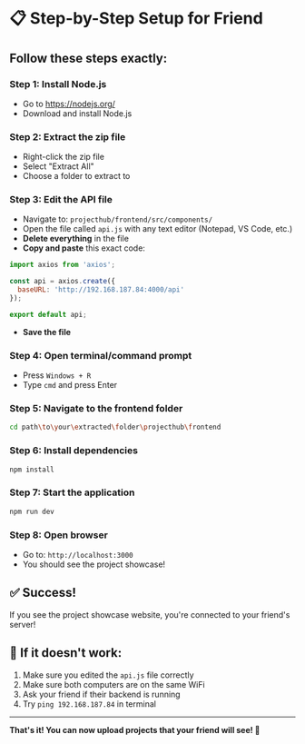 # 📋 Step-by-Step Setup for Friend

## Follow these steps exactly:

### Step 1: Install Node.js
- Go to https://nodejs.org/
- Download and install Node.js

### Step 2: Extract the zip file
- Right-click the zip file
- Select "Extract All"
- Choose a folder to extract to

### Step 3: Edit the API file
- Navigate to: `projecthub/frontend/src/components/`
- Open the file called `api.js` with any text editor (Notepad, VS Code, etc.)
- **Delete everything** in the file
- **Copy and paste** this exact code:

```javascript
import axios from 'axios';

const api = axios.create({
  baseURL: 'http://192.168.187.84:4000/api'
});

export default api;
```

- **Save the file**

### Step 4: Open terminal/command prompt
- Press `Windows + R`
- Type `cmd` and press Enter

### Step 5: Navigate to the frontend folder
```bash
cd path\to\your\extracted\folder\projecthub\frontend
```

### Step 6: Install dependencies
```bash
npm install
```

### Step 7: Start the application
```bash
npm run dev
```

### Step 8: Open browser
- Go to: `http://localhost:3000`
- You should see the project showcase!

## ✅ Success!
If you see the project showcase website, you're connected to your friend's server!

## 🐛 If it doesn't work:
1. Make sure you edited the `api.js` file correctly
2. Make sure both computers are on the same WiFi
3. Ask your friend if their backend is running
4. Try `ping 192.168.187.84` in terminal

---
**That's it! You can now upload projects that your friend will see! 🎉** 